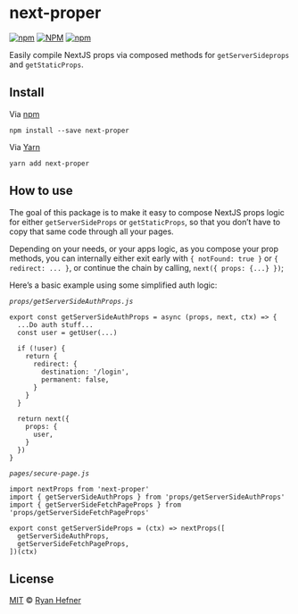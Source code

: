# next-proper

[![npm](https://img.shields.io/npm/v/next-proper?style=flat-square)](https://www.pkgstats.com/pkg:next-proper)
[![NPM](https://img.shields.io/npm/l/next-proper?style=flat-square)](LICENSE)
[![npm](https://img.shields.io/npm/dt/next-proper?style=flat-square)](https://www.pkgstats.com/pkg:next-proper)

Easily compile NextJS props via composed methods for `getServerSideprops` and `getStaticProps`.

## Install

Via [npm](https://npmjs.com/package/next-proper)

```
npm install --save next-proper
```

Via [Yarn](https://yarn.fyi/next-proper)

```
yarn add next-proper
```

## How to use

The goal of this package is to make it easy to compose NextJS props logic for either `getServerSideProps` or `getStaticProps`, so that you don’t have to copy that same code through all your pages.

Depending on your needs, or your apps logic, as you compose your prop methods, you can internally either exit early with `{ notFound: true }` or `{ redirect: ... }`, or continue the chain by calling, `next({ props: {...} })`;

Here’s a basic example using some simplified auth logic:

*`props/getServerSideAuthProps.js`*

```
export const getServerSideAuthProps = async (props, next, ctx) => {
  ...Do auth stuff...
  const user = getUser(...)

  if (!user) {
    return {
      redirect: {
        destination: '/login',
        permanent: false,
      }
    }
  }

  return next({
    props: {
      user,
    }
  })
}
```

*`pages/secure-page.js`*
```
import nextProps from 'next-proper'
import { getServerSideAuthProps } from 'props/getServerSideAuthProps'
import { getServerSideFetchPageProps } from 'props/getServerSideFetchPageProps'

export const getServerSideProps = (ctx) => nextProps([
  getServerSideAuthProps,
  getServerSideFetchPageProps,
])(ctx)
```

## License

[MIT](LICENSE) © [Ryan Hefner](https://www.ryanhefner.com)
